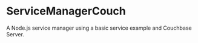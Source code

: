 # ServiceManagerCouch

A Node.js service manager using a basic service example and Couchbase Server.
